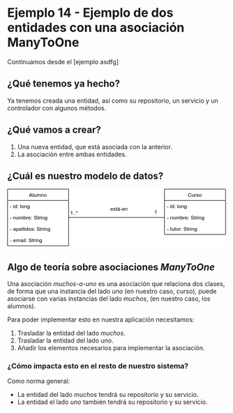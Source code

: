 
# Ejemplo 14 - Ejemplo de dos entidades con una asociación ManyToOne

Continuamos desde el [ejemplo asdfg]

## ¿Qué tenemos ya hecho?

Ya tenemos creada una entidad, así como su repositorio, un servicio y un controlador con algunos métodos.

## ¿Qué vamos a crear?

1. Una nueva entidad, que está asociada con la anterior.
2. La asociación entre ambas entidades.

## ¿Cuál es nuestro modelo de datos?

![diagrama uml](./uml.jpg) 

## Algo de teoría sobre asociaciones _ManyToOne_

Una asociación _muchos-a-uno_ es una asociación que relaciona dos clases, de forma que una instancia del lado _uno_ (en nuestro caso, curso), puede asociarse con varias instancias del lado _muchos_, (en nuestro caso, los alumnos).

Para poder implementar esto en nuestra aplicación necesitamos:

1. Trasladar la entidad del lado _muchos_.
2. Trasladar la entidad del lado _uno_.
3. Añadir los elementos necesarios para implementar la asociación.

### ¿Cómo impacta esto en el resto de nuestro sistema?

Como norma general:

- La entidad del lado _muchos_ tendrá su repositorio y su servicio.
- La entidad el lado _uno_ también tendrá su repositorio y su servicio.



